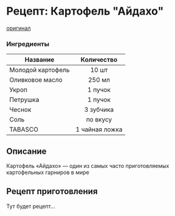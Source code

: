 # Рецепт: Картофель "Айдахо"
[оригинал](https://eda.ru/recepty/osnovnye-blyuda/kartofel-ajdaho-30625)

### Ингредиенты
| Название        	| Количество    |
| -------------   	|:-------------:|
| Молодой картофель | 10 шт 		|
| Оливковое масло  	| 250 мл 		|
| Укроп         	| 1 пучок 		|
| Петрушка          | 1 пучок       |
| Чеснок            | 3 зубчика     |
| Соль              | по вкусу      |
| TABASCO           | 1 чайная ложка|

## Описание
Картофель «Айдахо» — один из самых часто приготовляемых картофельных гарниров в мире

## Рецепт приготовления
Тут будет рецепт...